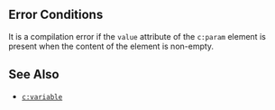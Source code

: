 ## Error Conditions

It is a compilation error if the `value` attribute of the `c:param` element is present when the content of the element is non-empty.

## See Also

- [`c:variable`](variable.html)

